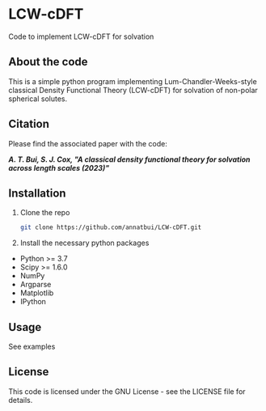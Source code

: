 # LCW-cDFT

Code to implement LCW-cDFT for solvation

## About the code

This is a simple python program implementing Lum-Chandler-Weeks-style classical Density Functional Theory (LCW-cDFT) for solvation of non-polar spherical solutes.

## Citation

Please find the associated paper with the code:

***A. T. Bui, S. J. Cox, "A classical density functional theory for solvation across length scales (2023)"***

## Installation

1. Clone the repo

   ```sh
   git clone https://github.com/annatbui/LCW-cDFT.git
   ```

2. Install the necessary python packages 

- Python >= 3.7
- Scipy >= 1.6.0
- NumPy
- Argparse
- Matplotlib
- IPython

## Usage

See examples

## License

This code is licensed under the GNU License - see the LICENSE file for details.
